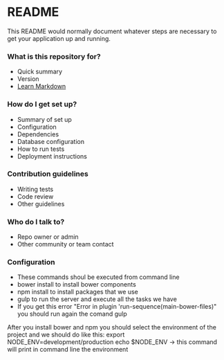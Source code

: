 # README #

This README would normally document whatever steps are necessary to get your application up and running.

### What is this repository for? ###

* Quick summary
* Version
* [Learn Markdown](https://bitbucket.org/tutorials/markdowndemo)

### How do I get set up? ###

* Summary of set up
* Configuration
* Dependencies
* Database configuration
* How to run tests
* Deployment instructions

### Contribution guidelines ###

* Writing tests
* Code review
* Other guidelines

### Who do I talk to? ###

* Repo owner or admin
* Other community or team contact

### Configuration

* These commands shoul be executed from command line
* bower install to install bower components
* npm install to install packages that we use
* gulp to run the server and execute all the tasks we have
* If you get this error "Error in plugin 'run-sequence(main-bower-files)" you should run again the comand gulp

After you install bower and npm you should select the environment of the project and we should do like this:
export NODE_ENV=development/production
echo $NODE_ENV -> this command will print in command line the environment